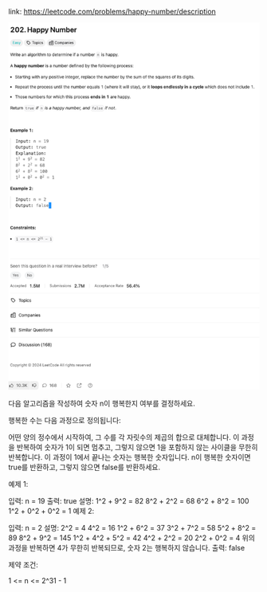 link: https://leetcode.com/problems/happy-number/description

![img.png](img.png)

다음 알고리즘을 작성하여 숫자 n이 행복한지 여부를 결정하세요.

행복한 수는 다음 과정으로 정의됩니다:

어떤 양의 정수에서 시작하여, 그 수를 각 자릿수의 제곱의 합으로 대체합니다.
이 과정을 반복하여 숫자가 1이 되면 멈추고, 그렇지 않으면 1을 포함하지 않는 사이클을 무한히 반복합니다.
이 과정이 1에서 끝나는 숫자는 행복한 숫자입니다.
n이 행복한 숫자이면 true를 반환하고, 그렇지 않으면 false를 반환하세요.

예제 1:

입력: n = 19
출력: true
설명:
1^2 + 9^2 = 82
8^2 + 2^2 = 68
6^2 + 8^2 = 100
1^2 + 0^2 + 0^2 = 1
예제 2:

입력: n = 2
설명:
2^2 = 4
4^2 = 16
1^2 + 6^2 = 37
3^2 + 7^2 = 58
5^2 + 8^2 = 89
8^2 + 9^2 = 145
1^2 + 4^2 + 5^2 = 42
4^2 + 2^2 = 20
2^2 + 0^2 = 4
위의 과정을 반복하면 4가 무한히 반복되므로, 숫자 2는 행복하지 않습니다.
출력: false


제약 조건:

1 <= n <= 2^31 - 1
